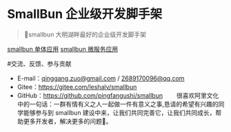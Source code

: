 # SmallBun 企业级开发脚手架

>🚀smallbun 大明湖畔最好的企业级开发脚手架


[smallbun 单体应用](https://github.com/pingfangushi/smallbun-scaffold)
[smallbun 微服务应用](https://github.com/pingfangushi/smallbun-scaffold-cloud)

#交流、反馈、参与贡献

+ E-mail：qinggang.zuo@gmail.com / 2689170096@qq.com
+ Gitee：https://gitee.com/leshalv/smallbun
+ GitHub：https://github.com/pingfangushi/smallbun
　　很喜欢阿里文化中的一句话：一群有情有义之人一起做一件有意义之事,恳请的希望有兴趣的同学能够参与到 smallbun 建设中来，让我们共同完善它，让我们共同成长，帮助更多开发者，解决更多的问题💪。
